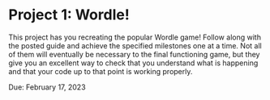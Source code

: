 # Project 1: Wordle!

This project has you recreating the popular Wordle game! Follow along with the posted guide and achieve the specified milestones one at a time. Not all of them will eventually be necessary to the final functioning game, but they give you an excellent way to check that you understand what is happening and that your code up to that point is working properly.

Due: February 17, 2023
